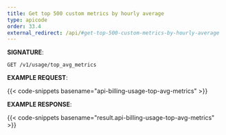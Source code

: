 ```yaml
---
title: Get top 500 custom metrics by hourly average
type: apicode
order: 33.4
external_redirect: /api/#get-top-500-custom-metrics-by-hourly-average
---
```


**SIGNATURE**:

`GET /v1/usage/top_avg_metrics`

**EXAMPLE REQUEST**:

{{< code-snippets basename="api-billing-usage-top-avg-metrics" >}}

**EXAMPLE RESPONSE**:

{{< code-snippets basename="result.api-billing-usage-top-avg-metrics" >}}
